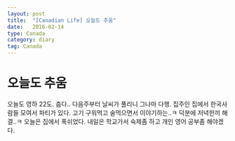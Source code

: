 ```yaml
---
layout: post
title:  "[Canadian Life] 오늘도 추움"
date:   2016-02-14
type: Canada
category: diary
tag: Canada
---
```


# 오늘도 추움

오늘도 영하 22도. 춥다.. 다음주부터 날씨가 풀리니 그나마 다행. 집주인 집에서 한국사람들 모여서 파티가 있다. 고기 구워먹고 술먹으면서 이야기하는..ㅋ 덕분에 저녁한끼 해결..ㅋ 오늘은 집에서 푹쉬었다. 내일은 학교가서 숙제좀 하고 개인 영어 공부좀 해야겠다.